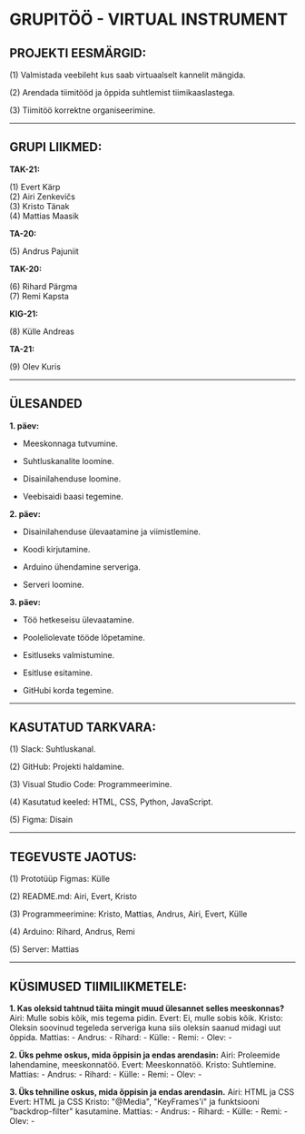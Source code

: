 # GRUPITÖÖ - VIRTUAL INSTRUMENT

## PROJEKTI EESMÄRGID:
(1) Valmistada veebileht kus saab virtuaalselt kannelit mängida.

(2) Arendada tiimitööd ja õppida suhtlemist tiimikaaslastega.

(3) Tiimitöö korrektne organiseerimine.

----------------------------------------------------------------------------------------------------------------------------------------------------------

## GRUPI LIIKMED:
**TAK-21:**

(1) Evert Kärp          
(2) Airi Zenkevičs      
(3) Kristo Tänak        
(4) Mattias Maasik

**TA-20:**

(5) Andrus Pajuniit

**TAK-20:**

(6) Rihard Pärgma   
(7) Remi Kapsta

**KIG-21:**

(8) Külle Andreas

**TA-21:**

(9) Olev Kuris

----------------------------------------------------------------------------------------------------------------------------------------------------------

## ÜLESANDED
**1. päev:**

* Meeskonnaga tutvumine.

* Suhtluskanalite loomine.

* Disainilahenduse loomine.

* Veebisaidi baasi tegemine.


**2. päev:**

* Disainilahenduse ülevaatamine ja viimistlemine.

* Koodi kirjutamine.

* Arduino ühendamine serveriga.

* Serveri loomine.


**3. päev:**
* Töö hetkeseisu ülevaatamine.

* Pooleliolevate tööde lõpetamine.

* Esitluseks valmistumine.

* Esitluse esitamine.

* GitHubi korda tegemine.


----------------------------------------------------------------------------------------------------------------------------------------------------------

## KASUTATUD TARKVARA:

(1) Slack:                  Suhtluskanal.

(2) GitHub:                 Projekti haldamine.

(3) Visual Studio Code:     Programmeerimine.

(4) Kasutatud keeled:       HTML, CSS, Python, JavaScript.

(5) Figma:                  Disain

----------------------------------------------------------------------------------------------------------------------------------------------------------

## TEGEVUSTE JAOTUS:

(1) Prototüüp Figmas:       Külle

(2) README.md:              Airi, Evert, Kristo

(3) Programmeerimine:       Kristo, Mattias, Andrus, Airi, Evert, Külle

(4) Arduino:                Rihard, Andrus, Remi

(5) Server:                 Mattias

----------------------------------------------------------------------------------------------------------------------------------------------------------

## KÜSIMUSED TIIMILIIKMETELE: 
**1. Kas oleksid tahtnud täita mingit muud ülesannet selles meeskonnas?**
Airi:                       Mulle sobis kõik, mis tegema pidin.
Evert:                      Ei, mulle sobis kõik.
Kristo:                     Oleksin soovinud tegeleda serveriga kuna siis oleksin saanud midagi uut õppida.
Mattias:                    - 
Andrus:                     -
Rihard:                     -
Külle:                      - 
Remi:                       -
Olev:                       -
  
**2. Üks pehme oskus, mida õppisin ja endas arendasin:**
Airi:                       Proleemide lahendamine, meeskonnatöö. 
Evert:                      Meeskonnatöö. 
Kristo:                     Suhtlemine.
Mattias:                    - 
Andrus:                     -
Rihard:                     -
Külle:                      - 
Remi:                       -
Olev:                       -
  
**3. Üks tehniline oskus, mida õppisin ja endas arendasin.**
Airi:                       HTML ja CSS
Evert:                      HTML ja CSS
Kristo:                     "@Media", "KeyFrames'i" ja funktsiooni "backdrop-filter" kasutamine.
Mattias:                    - 
Andrus:                     -
Rihard:                     -
Külle:                      - 
Remi:                       -
Olev:                       -
